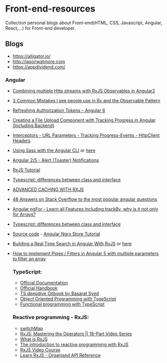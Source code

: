 # Front-end-resources

Collection personal blogs about Front-end(HTML, CSS, Javascript, Angular, React,...) for Front-end developer.
## Blogs

- https://alligator.io/
- http://jasonwatmore.com
- https://appdividend.com/


### Angular

- [Combining multiple Http streams with RxJS Observables in Angular2](https://github.com/dqhuy93/angular2-tips/blob/master/Combining-multiple-Http-streams-with-RxJS-Observables-in-Angular2.md)

- [3 Common Mistakes I see people use in Rx and the Observable Pattern](https://github.com/dqhuy93/angular2-tips/blob/master/3-Common-Mistakes-in-Rx-and-the-Observable-Pattern.md)

- [Refreshing Authorization Tokens – Angular 6](https://github.com/dqhuy93/angular2-tips/blob/master/Refreshing-Authorization-Tokens%E2%80%93Angular6.md)

- [Creating a File Upload Component with Tracking Progress in Angular (Including Backend)](https://malcoded.com/posts/angular-file-upload-component-with-express)

- [Interceptors - URL Parameters - Tracking Progress-Events - HttpClient Headers](https://malcoded.com/posts/angular-fundamentals-http)

- [Using Sass with the Angular CLI](https://scotch.io/tutorials/using-sass-with-the-angular-cli) or [here](https://stackoverflow.com/questions/36220256/angular-cli-sass-options)

- [Angular 2/5 - Alert (Toaster) Notifications](http://jasonwatmore.com/post/2017/06/25/angular-2-4-alert-toaster-notifications)

- [RxJS Tutorial](https://coursetro.com/courses/25/A-Comprehensive-RxJS-Tutorial---Learn-ReactiveX-for-JavaScript-)

- [Typescript: differences between class and interface](https://medium.com/@khiem.office/typescript-differences-between-class-and-interface-b313f0f3dbab)

- [ADVANCED CACHING WITH RXJS](https://blog.thoughtram.io/angular/2018/03/05/advanced-caching-with-rxjs.html)

- [48 Answers on Stack Overflow to the most popular angular questions](https://medium.com/wizardnet972/48-answers-on-stack-overflow-to-the-most-popular-angular-questions-52f9eb430ab0)

- [Angular ngFor - Learn all Features including trackBy, why is it not only for Arrays?](https://blog.angular-university.io/angular-2-ngfor/)

- [Typescript: differences between class and interface](https://medium.com/@khiem.office/typescript-differences-between-class-and-interface-b313f0f3dbab)

- [Source code](https://github.com/designcourse/ngrx-tutorial) - [Angular Ngrx Store Tutorial](https://coursetro.com/posts/code/151/Angular-Ngrx-Store-Tutorial---Learn-Angular-State-Management)

- [Building a Real Time Search in Angular With RxJS](https://alligator.io/angular/real-time-search-angular-rxjs/) or [here](https://github.com/dqhuy93/angular-resources/blob/master/Real-time-search-angular-rxjs.md)

- [How to implement Pipes / Filters in Angular 5 with multiple parameters to filter an array](http://www.developershive.com/implement-pipes-filters-angular-5-multiple-parameters-filter-array/)

  ### TypeScript:

  - [Official Documentation](https://www.typescriptlang.org/docs/home.html)
  - [Official Handbook](https://www.typescriptlang.org/docs/handbook/basic-types.html)
  - [TS deepdive Gitbook by Basarat Syed](https://basarat.gitbooks.io/typescript/)
  - [Object Oriented Programming with TypeScript](http://rachelappel.com/write-object-oriented-javascript-with-typescript/)
  - [Functional programming with TypeScript](https://vsavkin.com/functional-typescript-316f0e003dc6)

  ### Reactive programming - RxJS:
  - [switchMap](https://github.com/dqhuy93/angular2-tips/blob/master/switchMap.md)
  - [RxJS: Mastering the Operators || 18-Part Video Series](https://www.youtube.com/playlist?list=PLQpZdy2HZ5BSoscdPXPHug8h8XqVP8ojs)
  - [What is RxJS](https://css-tricks.com/animated-intro-rxjs)
  - [The introduction to reactive programming with RxJS](https://gist.github.com/staltz/868e7e9bc2a7b8c1f754)
  - [RxJS Video Course](https://www.youtube.com/watch?v=Tux1nhBPl_w)
  - [Learn RxJS - Organised API Reference](https://www.learnrxjs.io/)
